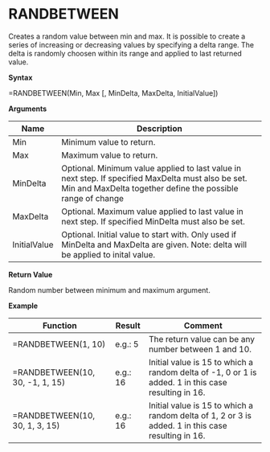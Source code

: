 # RANDBETWEEN

Creates a random value between min and max. It is possible to create a
series of increasing or decreasing values by specifying a delta range.
The delta is randomly choosen within its range and applied to last
returned value.

**Syntax**

=RANDBETWEEN(Min, Max \[, MinDelta, MaxDelta, InitialValue\])

**Arguments**

| Name         | Description                                                                                                                                                       |
|--------------|-------------------------------------------------------------------------------------------------------------------------------------------------------------------|
| Min          | Minimum value to return.                                                                                                                                          |
| Max          | Maximum value to return.                                                                                                                                          |
| MinDelta     | Optional. Minimum value applied to last value in next step. If specified MaxDelta must also be set. Min and MaxDelta together define the possible range of change |
| MaxDelta     | Optional. Maximum value applied to last value in next step. If specified MinDelta must also be set.                                                               |
| InitialValue | Optional. Initial value to start with. Only used if MinDelta and MaxDelta are given. Note: delta will be applied to inital value.                                 |

**Return Value**

Random number between minimum and maximum argument.

**Example**

| Function                        | Result   | Comment                                                                                             |
|---------------------------------|----------|-----------------------------------------------------------------------------------------------------|
| =RANDBETWEEN(1, 10)             | e.g.: 5  | The return value can be any number between 1 and 10.                                                |
| =RANDBETWEEN(10, 30, -1, 1, 15) | e.g.: 16 | Initial value is 15 to which a random delta of -1, 0 or 1 is added. 1 in this case resulting in 16. |
| =RANDBETWEEN(10, 30, 1, 3, 15)  | e.g.: 16 | Initial value is 15 to which a random delta of 1, 2 or 3 is added. 1 in this case resulting in 16.  |
